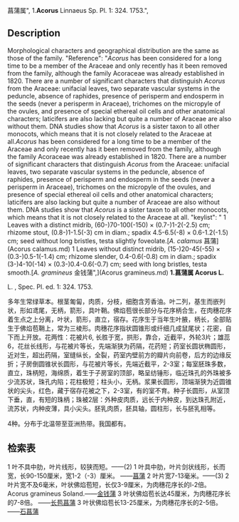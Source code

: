 菖蒲属",
1.**Acorus** Linnaeus Sp. Pl. 1: 324. 1753.",

## Description
Morphological characters and geographical distribution are the same as those of the family.
  "Reference": "*Acorus* has been considered for a long time to be a member of the Araceae and only recently has it been removed from the family, although the family Acoraceae was already established in 1820. There are a number of significant characters that distinguish *Acorus* from the Araceae: unifacial leaves, two separate vascular systems in the peduncle, absence of raphides, presence of perisperm and endosperm in the seeds (never a perisperm in Araceae), trichomes on the micropyle of the ovules, and presence of special ethereal oil cells and other anatomical characters; laticifers are also lacking but quite a number of Araceae are also without them. DNA studies show that *Acorus* is a sister taxon to all other monocots, which means that it is not closely related to the Araceae at all.*Acorus* has been considered for a long time to be a member of the Araceae and only recently has it been removed from the family, although the family Acoraceae was already established in 1820. There are a number of significant characters that distinguish *Acorus* from the Araceae: unifacial leaves, two separate vascular systems in the peduncle, absence of raphides, presence of perisperm and endosperm in the seeds (never a perisperm in Araceae), trichomes on the micropyle of the ovules, and presence of special ethereal oil cells and other anatomical characters; laticifers are also lacking but quite a number of Araceae are also without them. DNA studies show that *Acorus* is a sister taxon to all other monocots, which means that it is not closely related to the Araceae at all.
  "keylist": "
1 Leaves with a distinct midrib, (60-)70-100(-150) × (0.7-)1-2(-2.5) cm; rhizome stout, (0.8-)1-1.5(-3) cm in diam.; spadix 4.5-6.5(-8) × 0.6-1.2(-1.5) cm; seed without long bristles, testa slightly foveolate.[*A. calamus* 菖蒲](Acorus calamus.md)
1 Leaves without distinct midrib, (15-)20-45(-55) × (0.3-)0.5-1(-1.4) cm; rhizome slender, 0.4-0.6(-0.8) cm in diam.; spadix (3-)4-10(-14) × (0.3-)0.4-0.6(-0.7) cm; seed with long bristles, testa smooth.[*A. gramineus* 金钱蒲",](Acorus gramineus.md)
**1.菖蒲属 Acorus L.**

L. , Spec. Pl. ed. 1: 324. 1753.

多年生常绿草本。根茎匍匐，肉质，分枝，细胞含芳香油。叶二列，基生而嵌列状，形如鸢尾，无柄，箭形，具叶鞘。佛焰苞很长部分与花序柄合生，在肉穗花序着生点之上分离，叶状，箭形，直立，宿存。花序生于当年生叶腋，柄长，全部贴生于佛焰苞鞘上，常为三棱形。肉穗花序指状圆锥形或纤细几成鼠尾状；花密，自下而上开放。花两性：花被片6, 长胜于宽，拱形，靠合，近截平，外轮3片；雄蕊6，花丝长线形，与花被片等长，先端渐狭为药隔，花药短；药室长圆状椭圆形，近对生，超出药隔，室缝纵长，全裂，药室内壁前方的瓣片向前卷，后方的边缘反折；子房倒圆锥状长圆形，与花被片等长，先端近截平，2-3室；每室胚珠多数，直立，珠柄短，海绵质，着生于子房室的顶部，略呈纺锤形，临近珠孔的外珠被多少流苏状，珠孔内陷；花柱极短；柱头小，无柄。浆果长圆形，顶端渐狭为近圆锥状的尖头，红色，藏于宿存花被之下，2-3室，有的室不育。种子长圆形，从室顶下垂，直，有短的珠柄；珠被2层：外种皮肉质，远长于内种皮，到达珠孔附近，流苏状，内种皮薄，具小尖头。胚乳肉质，胚具轴，圆柱形，长与胚乳相等。

4种。分布于北温带至亚洲热带。我国都有。

## 检索表

1 叶不具中肋，叶片线形，较狭而短。——(2)
1 叶具中肋，叶片剑状线形，长而宽，长90-150厘米，宽1-2（-3）厘米。 ——[菖蒲](Acorus%20calamus.md)
2 叶片宽7-13毫米。——(3)
2 叶片宽不及6毫米，叶状佛焰苞短，长仅3-9厘米，为肉穗花序长的l-2倍。 Acorus gramineus Soland.——[金钱蒲](Acorus%20gramineus.md)
3 叶状佛焰苞长达45厘米，为肉穗花序长的7-8倍。 ——[长苞菖蒲](Acorus%20rumphianus.md)
3 叶状佛焰苞长13-25厘米，为肉穗花序长的2-5倍。 ——[石菖蒲](Acorus%20tatarinowii.md)
